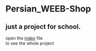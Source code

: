 # Persian_WEEB-Shop
## just a project for school.

open the [index](https://github.com/AliAlmasi/Persian_WEEB-Shop/blob/main/index.html) file  
to see the whole project
